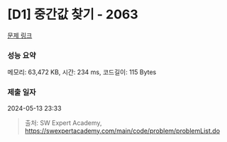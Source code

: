 # [D1] 중간값 찾기 - 2063 

[문제 링크](https://swexpertacademy.com/main/code/problem/problemDetail.do?contestProbId=AV5QPsXKA2UDFAUq) 

### 성능 요약

메모리: 63,472 KB, 시간: 234 ms, 코드길이: 115 Bytes

### 제출 일자

2024-05-13 23:33



> 출처: SW Expert Academy, https://swexpertacademy.com/main/code/problem/problemList.do